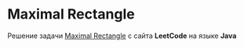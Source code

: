 # Maximal Rectangle
Решение задачи [Maximal Rectangle](https://leetcode.com/problems/maximal-rectangle/) с сайта **LeetCode** на языке **Java**